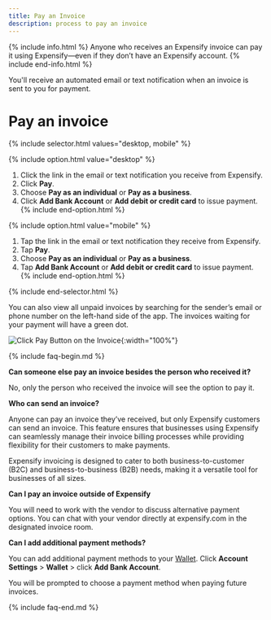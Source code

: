 ```yaml
---
title: Pay an Invoice
description: process to pay an invoice
---
```


{% include info.html %}
Anyone who receives an Expensify invoice can pay it using Expensify—even if they don’t have an Expensify account.
{% include end-info.html %}

You'll receive an automated email or text notification when an invoice is sent to you for payment. 

# Pay an invoice 

{% include selector.html values="desktop, mobile" %}

{% include option.html value="desktop" %}
1. Click the link in the email or text notification you receive from Expensify.
2. Click **Pay**.
3. Choose **Pay as an individual** or **Pay as a business**.
4. Click **Add Bank Account** or **Add debit or credit card** to issue payment. 
{% include end-option.html %}

{% include option.html value="mobile" %}
1. Tap the link in the email or text notification they receive from Expensify.
2. Tap **Pay**.
3. Choose **Pay as an individual** or **Pay as a business**.
4. Tap **Add Bank Account** or **Add debit or credit card** to issue payment.
{% include end-option.html %}

{% include end-selector.html %}

You can also view all unpaid invoices by searching for the sender’s email or phone number on the left-hand side of the app. The invoices waiting for your payment will have a green dot. 

![Click Pay Button on the Invoice]({{site.url}}/assets/images/ExpensifyHelp-Invoice-1.png){:width="100%"}

{% include faq-begin.md %}

**Can someone else pay an invoice besides the person who received it?**

No, only the person who received the invoice will see the option to pay it. 

**Who can send an invoice?**

Anyone can pay an invoice they’ve received, but only Expensify customers can send an invoice. This feature ensures that businesses using Expensify can seamlessly manage their invoice billing processes while providing flexibility for their customers to make payments.

Expensify invoicing is designed to cater to both business-to-customer (B2C) and business-to-business (B2B) needs, making it a versatile tool for businesses of all sizes.

**Can I pay an invoice outside of Expensify**

You will need to work with the vendor to discuss alternative payment options. You can chat with your vendor directly at expensify.com in the designated invoice room. 

**Can I add additional payment methods?**

You can add additional payment methods to your [Wallet](https://help.expensify.com/articles/new-expensify/expenses-and-payments/Set-up-your-wallet). Click **Account Settings** > **Wallet** > click **Add Bank Account**.

You will be prompted to choose a payment method when paying future invoices. 

{% include faq-end.md %}

